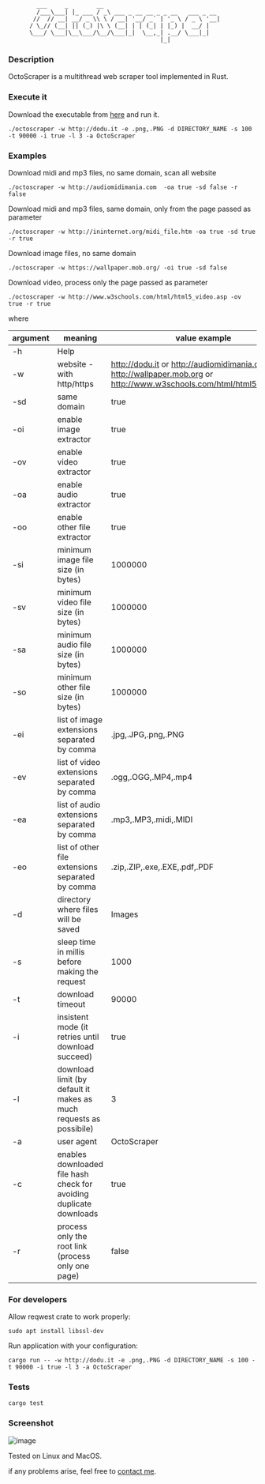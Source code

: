 ```
        ___     _        __                                
        /___\___| |_ ___ / _\ ___ _ __ __ _ _ __   ___ _ __ 
       //  // __| __/ _ \\ \ / __| '__/ _` | '_ \ / _ \ '__|
      / \_// (__| || (_) |\ \ (__| | | (_| | |_) |  __/ |   
      \___/ \___|\__\___/\__/\___|_|  \__,_| .__/ \___|_|   
                                           |_|              
```    
### Description
OctoScraper is a multithread web scraper tool implemented in Rust.

### Execute it
Download the executable from [here](https://github.com/goto-eof/octoscraper/releases) and run it.
```
./octoscraper -w http://dodu.it -e .png,.PNG -d DIRECTORY_NAME -s 100 -t 90000 -i true -l 3 -a OctoScraper
```

### Examples
Download midi and mp3 files, no same domain, scan all website
```
./octoscraper -w http://audiomidimania.com  -oa true -sd false -r false
```
Download midi and mp3 files, same domain, only from the page passed as parameter 
```
./octoscraper -w http://ininternet.org/midi_file.htm -oa true -sd true -r true
```
Download image files, no same domain
```
./octoscraper -w https://wallpaper.mob.org/ -oi true -sd false
```
Download video, process only the page passed as parameter
```
./octoscraper -w http://www.w3schools.com/html/html5_video.asp -ov true -r true
```

where 

 | argument | meaning                                                            | value example                  |
 -----------|--------------------------------------------------------------------|--------------------------|
 | -h       |Help                                                                |
 | -w       |website - with http/https                     |  http://dodu.it or http://audiomidimania.com or http://wallpaper.mob.org or http://www.w3schools.com/html/html5_video.asp|
 | -sd      |same domain                                                         |  true|
 |   -oi    | enable image extractor                                            | true |
 |   -ov    | enable video extractor                                            | true |
 |   -oa    |  enable audio extractor                                            | true |
 |   -oo    |  enable other file extractor                                            | true |
 |  -si     |   minimum image file size (in bytes)                                    |1000000                   |
 |  -sv     |   minimum video file size (in bytes)                                    |1000000                   |
 |  -sa     |   minimum audio file size (in bytes)                                    |1000000                   |
 |  -so     |   minimum other file size (in bytes)                                    |1000000                   |
 |   -ei	|list of image extensions separated by comma                        | .jpg,.JPG,.png,.PNG |
 |   -ev	| list of video extensions separated by comma                       | .ogg,.OGG,.MP4,.mp4 |
 |   -ea	| list of audio extensions separated by comma                      | .mp3,.MP3,.midi,.MIDI |
 |   -eo	| list of other file extensions separated by comma                      | .zip,.ZIP,.exe,.EXE,.pdf,.PDF |
 | -d       |directory where files will be saved                                 | Images|
 | -s       |sleep time in millis before making the request                      | 1000|
 | -t       |download timeout                                                    | 90000|
 | -i       |insistent mode (it retries until download succeed)                  | true|
 | -l       |download limit (by default it makes as much requests as possibile)  | 3|
 | -a       |user agent                                                          | OctoScraper|
 | -c       |enables downloaded file hash check for avoiding duplicate downloads | true|
 |-r        | process only the root link (process only one page)                                         | false|


### For developers

Allow reqwest crate to work properly:
```
sudo apt install libssl-dev
```
Run application with your configuration:
```
cargo run -- -w http://dodu.it -e .png,.PNG -d DIRECTORY_NAME -s 100 -t 90000 -i true -l 3 -a OctoScraper
```

### Tests
```
cargo test
```

### Screenshot
![image](https://user-images.githubusercontent.com/6343630/229301705-de5ac86a-d44e-4e8b-99eb-99e30bc17296.png)





Tested on Linux and MacOS.

if any problems arise, feel free to [contact me](https://andre-i.dev/#contactme).
